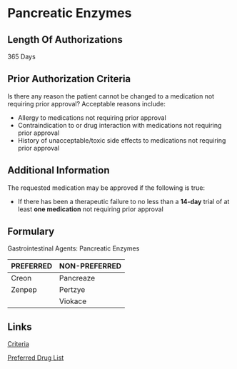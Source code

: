 # Pancreatic Enzymes

## Length Of Authorizations

365 Days

## Prior Authorization Criteria

Is there any reason the patient cannot be changed to a medication not requiring prior approval? Acceptable reasons include:

-   Allergy to medications not requiring prior approval
-   Contraindication to or drug interaction with medications not requiring prior approval
-   History of unacceptable/toxic side effects to medications not requiring prior approval

## Additional Information

The requested medication may be approved if the following is true:

-   If there has been a therapeutic failure to no less than a **14-day** trial of at least **one medication** not requiring prior approval

## Formulary

Gastrointestinal Agents: Pancreatic Enzymes

| PREFERRED | NON-PREFERRED |
|-----------|---------------|
| Creon     | Pancreaze     |
| Zenpep    | Pertzye       |
|           | Viokace       |

## Links

[Criteria](https://pharmacy.medicaid.ohio.gov/sites/default/files/20220415_UPDL_Criteria_FINAL_.pdf#page=62)

[Preferred Drug List](https://pharmacy.medicaid.ohio.gov/sites/default/files/20220701_UPDL_FINAL.pdf#page=22)
